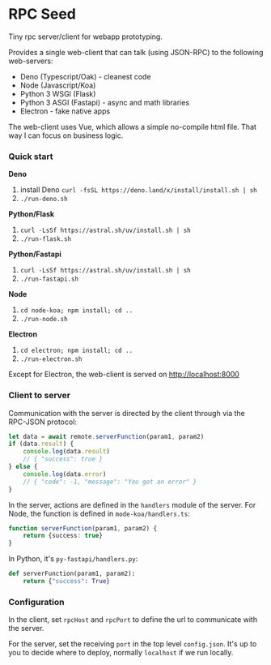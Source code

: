 
# RPC Seed

Tiny rpc server/client for webapp prototyping. 

Provides a single web-client that can talk (using JSON-RPC) to the following web-servers:

  * Deno (Typescript/Oak) - cleanest code
  * Node (Javascript/Koa) 
  * Python 3 WSGI (Flask) 
  * Python 3 ASGI (Fastapi) - async and math libraries
  * Electron - fake native apps

The web-client uses Vue, which allows a simple no-compile html file. That way I can focus on business logic.


### Quick start
 
__Deno__
1. install Deno `curl -fsSL https://deno.land/x/install/install.sh | sh`
2. `./run-deno.sh`

__Python/Flask__
1. `curl -LsSf https://astral.sh/uv/install.sh | sh`
2. `./run-flask.sh`
  
__Python/Fastapi__
1. `curl -LsSf https://astral.sh/uv/install.sh | sh`
2. `./run-fastapi.sh`
  
__Node__
1. `cd node-koa; npm install; cd ..`
2. `./run-node.sh`

__Electron__
1. `cd electron; npm install; cd ..`
2. `./run-electron.sh`

Except for Electron, the web-client is served on <http://localhost:8000>

### Client to server

Communication with the server is directed by the client
through via the RPC-JSON protocol:

```js
let data = await remote.serverFunction(param1, param2)
if (data.result) {
    console.log(data.result)
    // { "success": true }
} else {
    console.log(data.error)
    // { "code": -1, "message": "You got an error" }
}
```

In the server, actions are defined in the `handlers` module of the server.
For Node, the function is defined in `mode-koa/handlers.ts`:

```typescript
function serverFunction(param1, param2) {
    return {success: true}
}
```

In Python, it's `py-fastapi/handlers.py`:

```python
def serverFunction(param1, param2):
    return {"success": True}
```

### Configuration

In the client, set `rpcHost` and `rpcPort` to define the url to communicate with the server.

For the server, set the receiving `port` in the top level `config.json`. It's up to you 
to decide where to deploy, normally `localhost` if we run locally.

